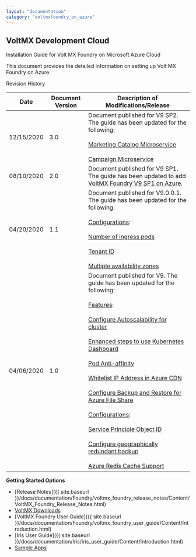 ```yaml
---
layout: "documentation"
category: "voltmxfoundry_on_azure"
---
```

                      

VoltMX Development Cloud
--------------------------

Installation Guide for Volt MX Foundry on Microsoft Azure Cloud

This document provides the detailed information on setting up Volt MX Foundry on Azure.

Revision History

  
| **Date** | **Document Version** | **Description of Modifications/Release** |
| --- | --- | --- |
| 12/15/2020 | 3.0 | Document published for V9 SP2. The guide has been updated for the following: <br><br>[Marketing Catalog Microservice](VoltMX_Foundry_on_Azure.html#marketing-catalog-microservice) <br><br>[Campaign Microservice](VoltMX_Foundry_on_Azure.html#campaign-microservice) |
| 08/10/2020 | 2.0 | Document published for V9 SP1. The guide has been updated to add [VoltMX Foundry V9 SP1 on Azure](VoltMX_Foundry_on_Azure.html). |
| 04/20/2020 | 1.1 | Document published for V9.0.0.1. The guide has been updated for the following: <br><br>[Configurations](VoltMX_Foundry_on_Azure.html#configuration):<br><br>[Number of ingress pods](VoltMX_Foundry_on_Azure.html#configuration)<br><br>[Tenant ID](VoltMX_Foundry_on_Azure.html#userProperties)<br><br>[Multiple availability zones](VoltMX_Foundry_on_Azure.html#MultiAZ) |
| 04/06/2020 | 1.0 | Document published for V9. The guide has been updated for the following: <br><br>[Features](Appendices.html):<br><br>[Configure Autoscalability for cluster](Appendices.html#aks-autoscaling)<br><br>[Enhanced steps to use Kubernetes Dashboard](Appendices.html#kubernetes-dashboard)<br><br>[Pod Anti-affinity](Appendices.html#pod-anti-affinity)<br><br>[Whitelist IP Address in Azure CDN](Appendices.html#whitelist-ip-address-in-azure-cdn)<br><br>[Configure Backup and Restore for Azure File Share](Appendices.html#configure-backup-and-restore-for-azure-file-share) <br><br>[Configurations](VoltMX_Foundry_on_Azure.html#configuration):<br><br>[Service Principle Object ID](VoltMX_Foundry_on_Azure.html#userProperties)<br><br>[Configure geographically redundant backup](VoltMX_Foundry_on_Azure.html#configuration)<br><br>[Azure Redis Cache Support](VoltMX_Foundry_on_Azure.html#configuration) |

**Getting Started Options**

*   [Release Notes]({{ site.baseurl }}/docs/documentation/Foundry/voltmx_foundry_release_notes/Content/VoltMX_Foundry_Release_Notes.html)
*   [VoltMX Downloads](https://community.hclvoltmx.com/downloads)
*   [VoltMX Foundry User Guide]({{ site.baseurl }}/docs/documentation/Foundry/voltmx_foundry_user_guide/Content/Introduction.html)
*   [Iris User Guide]({{ site.baseurl }}/docs/documentation/Iris/iris_user_guide/Content/Introduction.html)
*   [Sample Apps](https://github.com/HCL-TECH-SOFTWARE/volt-mx-samples)
